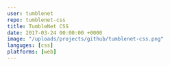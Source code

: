 ```yaml
---
user: tumblenet
repo: tumblenet-css
title: TumbleNet CSS
date: 2017-03-24 00:00:00 +0000
image: "/uploads/projects/github/tumblenet-css.png"
languges: [css]
platforms: [web]
---
```

